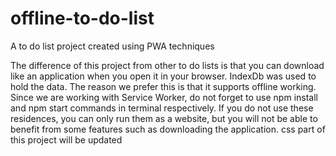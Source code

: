 # offline-to-do-list
A to do list project created using PWA techniques

The difference of this project from other to do lists is that you can download like an application when you open it in your browser. IndexDb was used to hold the data. The reason we prefer this is that it supports offline working. Since we are working with Service Worker, do not forget to use npm install and npm start commands in terminal respectively. If you do not use these residences, you can only run them as a website, but you will not be able to benefit from some features such as downloading the application.
css part of this project will be updated
